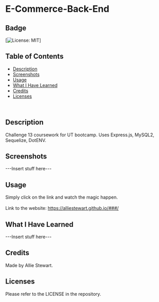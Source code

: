 # E-Commerce-Back-End

## Badge
[![License: MIT](https://img.shields.io/badge/License-MIT-yellow.svg)]
</br>

## Table of Contents
- [Description](#description)
- [Screenshots](#screenshots)
- [Usage](#usage)
- [What I Have Learned](#what-i-have-learned)
- [Credits](#credits)
- [Licenses](#licenses)
</br>

## Description
Challenge 13 coursework for UT bootcamp. Uses Express.js, MySQL2, Sequelize, DotENV. </br>

## Screenshots
---Insert stuff here--- </br>

## Usage
Simply click on the link and watch the magic happen. </br>  
Link to the website: https://alliestewart.github.io/###/ </br>

## What I Have Learned
---Insert stuff here--- </br>

## Credits
Made by Allie Stewart. </br>

## Licenses
Please refer to the LICENSE in the repository. </br>

